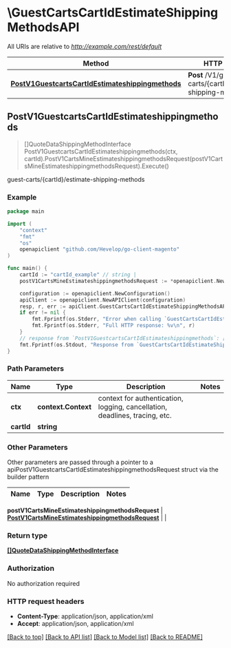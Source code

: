# \GuestCartsCartIdEstimateShippingMethodsAPI

All URIs are relative to *http://example.com/rest/default*

Method | HTTP request | Description
------------- | ------------- | -------------
[**PostV1GuestcartsCartIdEstimateshippingmethods**](GuestCartsCartIdEstimateShippingMethodsAPI.md#PostV1GuestcartsCartIdEstimateshippingmethods) | **Post** /V1/guest-carts/{cartId}/estimate-shipping-methods | guest-carts/{cartId}/estimate-shipping-methods



## PostV1GuestcartsCartIdEstimateshippingmethods

> []QuoteDataShippingMethodInterface PostV1GuestcartsCartIdEstimateshippingmethods(ctx, cartId).PostV1CartsMineEstimateshippingmethodsRequest(postV1CartsMineEstimateshippingmethodsRequest).Execute()

guest-carts/{cartId}/estimate-shipping-methods



### Example

```go
package main

import (
	"context"
	"fmt"
	"os"
	openapiclient "github.com/Hevelop/go-client-magento"
)

func main() {
	cartId := "cartId_example" // string | 
	postV1CartsMineEstimateshippingmethodsRequest := *openapiclient.NewPostV1CartsMineEstimateshippingmethodsRequest(*openapiclient.NewQuoteDataAddressInterface("Region_example", int32(123), "RegionCode_example", "CountryId_example", []string{"Street_example"}, "Telephone_example", "Postcode_example", "City_example", "Firstname_example", "Lastname_example", "Email_example")) // PostV1CartsMineEstimateshippingmethodsRequest |  (optional)

	configuration := openapiclient.NewConfiguration()
	apiClient := openapiclient.NewAPIClient(configuration)
	resp, r, err := apiClient.GuestCartsCartIdEstimateShippingMethodsAPI.PostV1GuestcartsCartIdEstimateshippingmethods(context.Background(), cartId).PostV1CartsMineEstimateshippingmethodsRequest(postV1CartsMineEstimateshippingmethodsRequest).Execute()
	if err != nil {
		fmt.Fprintf(os.Stderr, "Error when calling `GuestCartsCartIdEstimateShippingMethodsAPI.PostV1GuestcartsCartIdEstimateshippingmethods``: %v\n", err)
		fmt.Fprintf(os.Stderr, "Full HTTP response: %v\n", r)
	}
	// response from `PostV1GuestcartsCartIdEstimateshippingmethods`: []QuoteDataShippingMethodInterface
	fmt.Fprintf(os.Stdout, "Response from `GuestCartsCartIdEstimateShippingMethodsAPI.PostV1GuestcartsCartIdEstimateshippingmethods`: %v\n", resp)
}
```

### Path Parameters


Name | Type | Description  | Notes
------------- | ------------- | ------------- | -------------
**ctx** | **context.Context** | context for authentication, logging, cancellation, deadlines, tracing, etc.
**cartId** | **string** |  | 

### Other Parameters

Other parameters are passed through a pointer to a apiPostV1GuestcartsCartIdEstimateshippingmethodsRequest struct via the builder pattern


Name | Type | Description  | Notes
------------- | ------------- | ------------- | -------------

 **postV1CartsMineEstimateshippingmethodsRequest** | [**PostV1CartsMineEstimateshippingmethodsRequest**](PostV1CartsMineEstimateshippingmethodsRequest.md) |  | 

### Return type

[**[]QuoteDataShippingMethodInterface**](QuoteDataShippingMethodInterface.md)

### Authorization

No authorization required

### HTTP request headers

- **Content-Type**: application/json, application/xml
- **Accept**: application/json, application/xml

[[Back to top]](#) [[Back to API list]](../README.md#documentation-for-api-endpoints)
[[Back to Model list]](../README.md#documentation-for-models)
[[Back to README]](../README.md)

